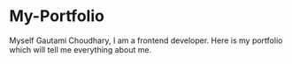 # My-Portfolio
Myself Gautami Choudhary, I am a frontend developer. Here is my portfolio which will tell me everything about me.
